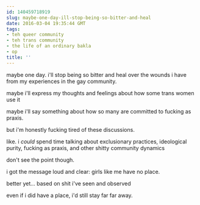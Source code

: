 ```yaml
---
id: 140459718919
slug: maybe-one-day-ill-stop-being-so-bitter-and-heal
date: 2016-03-04 19:35:44 GMT
tags:
- teh queer community
- teh trans community
- the life of an ordinary bakla
- op
title: ''
---
```

maybe one day. i'll stop being so bitter and heal over the wounds i have from my experiences in the gay community.

maybe i'll express my thoughts and feelings about how some trans women use it

maybe i'll say something about how so many are committed to fucking as praxis.

but i'm honestly fucking tired of these discussions.

like. i *could* spend time talking about exclusionary practices, ideological purity, fucking as praxis, and other shitty community dynamics

don't see the point though.

i got the message loud and clear: girls like me have no place.

better yet... based on shit i've seen and observed

even if i did have a place, i'd still stay far far away.